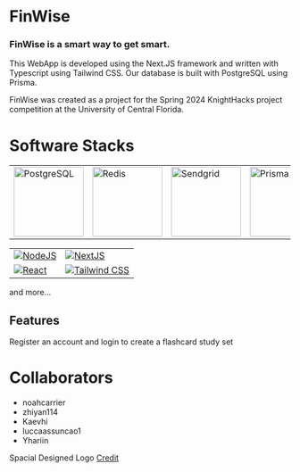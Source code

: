 # FinWise

### FinWise is a smart way to get smart.

This WebApp is developed using the Next.JS framework and written with Typescript using Tailwind CSS. Our database is built with PostgreSQL using Prisma.

FinWise was created as a project for the Spring 2024 KnightHacks project competition at the University of Central Florida.

# Software Stacks

<table style="width: 100%;">
  <tr>
    <td><a href="https://www.postgresql.org/" target="_blank"><img src="https://upload.wikimedia.org/wikipedia/commons/thumb/2/29/Postgresql_elephant.svg/1200px-Postgresql_elephant.svg.png" alt="PostgreSQL" title="PostgreSQL" height="125"/></a></td>
    <td><a href="https://redis.io/" target="_blank"><img src="https://davidsekar.gallerycdn.vsassets.io/extensions/davidsekar/redis-xplorer/1.2.7/1567965357906/Microsoft.VisualStudio.Services.Icons.Default" alt="Redis" title="redis" height="125"/></a></td>
    <td><a href="https://sendgrid.com/en-us" target="_blank"><img src="https://encrypted-tbn0.gstatic.com/images?q=tbn:ANd9GcRSlFBw2QeA98VNkiAqZGBy-_xi3x0EZAMocskhQabe6Q&s" alt="Sendgrid" title="Sendgrid" height="125"/></a></td>
    <td><a href="https://www.prisma.io/" target="_blank"><img src="https://avatars.githubusercontent.com/u/17219288?s=200&v=4" alt="Prisma" title="Prisma" height="125"/></a></td>
  </tr>
</table>
<table style="width: 100%;">
  <tr>
    <td><a href="https://nodejs.org/en" target="_blank"><img src="https://dsm01pap007files.storage.live.com/y4m3-l96lN9J4xx8R9bW7DZsGEdGUmtbqhsyq_ZhMFzE-VQw9dl7lWocKSkCCBg4PdFpoR9k6zzyrZZB5ZT2M7rlaaXF-wm2_AYEmwu-E8uZgmn7-ZNlAQo1xnowygfa9AgeQh2bBJKU3J_z7xjSk8XxW6HcG3pSaQhVdTgZe91mYuPq8JoIObEmjR11ocUx8-A57sEdjo3S6AWPDkWsHBncA?encodeFailures=1&width=1445&height=813" alt="NodeJS" title="NodeJS"/></a></td>
    <td><a href="https://nextjs.org/" target="_blank"><img src="https://dsm01pap007files.storage.live.com/y4mFb5lNEc_3ABwZDgJK5S1aBZZPn2Lbq0ZHaLKdUBaCxPN6aEDEVJ2aGurcPw4ZrUARMDs0k0v9FuzCmkUcNmg5pOQlwtEBwr7aGv3aIvL5M-0DTWEi8zwiqBLs4kD_NLTZjHJUgF_9eKoPMH8hlWo40lgNeDo1r7ewMeK3zHyezIftIiS1pi1c8cIjB3D8-VDSMnFFhtMKddHu84Iw9jvfQ?encodeFailures=1&width=1227&height=813" alt="NextJS" title="NextJS"></a></td>
  </tr>
  <tr>
    <td><a href="https://react.dev/" target="_blank"><img src="https://dsm01pap007files.storage.live.com/y4mx6C_a6hDLr3VkcSLPe0jnepd8IRHmXBJg82EbvUesbVATwhiVZQurOmeuRbynmV3DI2DdhW2Hkdip8WUXxWaeTi7rhurvX5yPmCFz1Qu_FDKA22zAtqGIGSuGqzY_sDrdxcc6DFkjiOZBt5hD_2PLlMAKre4toFsaW3hNEK8Wow_OTUsZZ9yMpn7DY82Ugq1nNmX2j8pbOND2NiWqkzuHA?encodeFailures=1&width=782&height=400" alt="React" title="React"/></a></td>
    <td><a href="https://tailwindcss.com/" target="_blank"><img src="https://dsm01pap007files.storage.live.com/y4m-1TbADEvop6nW3Dpu-wtuD5sbQpDPSBY3uTqu1W8Bma5Ur5xD-rLT_UiH7_L98DvIBYna7GBmCugpJXUKPomhOS_esKRBluti0mA0ipxK2vjq8RMZYj03EIR2jlQZ9QtZF-xLvOSpTfs7M8rpPguX3YgOak0I5pvSiVzQvFihO_RNEkUeENmuLIZAmQg7VYsnQqtTZoQUl7GF-Pxsdxptg?encodeFailures=1&width=1270&height=648" alt="Tailwind CSS" title="Tailwind CSS"></a></td>
  </tr>
</table>
and more...



## Features

Register an account and login to create a flashcard study set

# Collaborators

* noahcarrier
* zhiyan114
* Kaevhi
* luccaassuncao1
* Yhariin

Spacial Designed Logo [Credit](https://twitter.com/sawaratsuki1004)